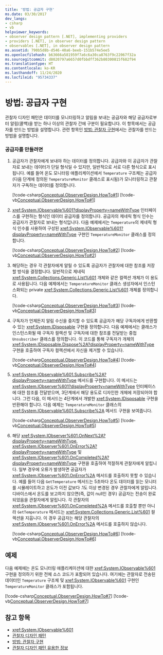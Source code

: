 ```yaml
---
title: '방법: 공급자 구현'
ms.date: 03/30/2017
dev_langs:
- csharp
- vb
helpviewer_keywords:
- observer design pattern [.NET], implementing providers
- providers [.NET], in observer design pattern
- observables [.NET], in observer design pattern
ms.assetid: 790b5d8b-d546-40a6-beeb-151b574e5ee5
ms.openlocfilehash: b63666a581959f7a6c6a30ca8763f9c22067f32a
ms.sourcegitcommit: d8020797a6657d0fbbdff362b80300815f682f94
ms.translationtype: HT
ms.contentlocale: ko-KR
ms.lasthandoff: 11/24/2020
ms.locfileid: "95734337"
---
```

# <a name="how-to-implement-a-provider"></a>방법: 공급자 구현

관찰자 디자인 패턴은 데이터를 모니터링하고 알림을 보내는 공급자와 해당 공급자로부터 알림(콜백)을 받는 하나 이상의 관찰자 간에 구분이 필요합니다. 이 항목에서는 공급자를 만드는 방법을 설명합니다. 관련 항목인 [방법: 관찰자 구현](how-to-implement-an-observer.md)에서는 관찰자를 만드는 방법을 설명합니다.  
  
### <a name="to-create-a-provider"></a>공급자를 만들려면  
  
1. 공급자가 관찰자에게 보내야 하는 데이터를 정의합니다. 공급자와 이 공급자가 관찰자로 보내는 데이터가 단일 형식일 수 있지만, 일반적으로 서로 다른 형식으로 표시됩니다. 예를 들어 온도 모니터링 애플리케이션에서 `Temperature` 구조체는 공급자(다음 단계에 정의된 `TemperatureMonitor` 클래스로 표시됨)가 모니터링하고 관찰자가 구독하는 데이터를 정의합니다.  
  
     [!code-csharp[Conceptual.ObserverDesign.HowTo#1](../../../samples/snippets/csharp/VS_Snippets_CLR/conceptual.observerdesign.howto/cs/data.cs#1)]
     [!code-vb[Conceptual.ObserverDesign.HowTo#1](../../../samples/snippets/visualbasic/VS_Snippets_CLR/conceptual.observerdesign.howto/vb/data.vb#1)]  
  
2. <xref:System.IObservable%601?displayProperty=nameWithType> 인터페이스를 구현하는 형식인 데이터 공급자를 정의합니다. 공급자의 제네릭 형식 인수는 공급자가 관찰자로 보내는 형식입니다. 다음 예제에서는 `Temperature`의 제네릭 형식 인수를 사용하여 구성된 <xref:System.IObservable%601?displayProperty=nameWithType> 구현인 `TemperatureMonitor` 클래스를 정의합니다.  
  
     [!code-csharp[Conceptual.ObserverDesign.HowTo#2](../../../samples/snippets/csharp/VS_Snippets_CLR/conceptual.observerdesign.howto/cs/provider.cs#2)]
     [!code-vb[Conceptual.ObserverDesign.HowTo#2](../../../samples/snippets/visualbasic/VS_Snippets_CLR/conceptual.observerdesign.howto/vb/provider.vb#2)]  
  
3. 해당하는 경우 각 관찰자에게 알릴 수 있도록 공급자가 관찰자에 대한 참조를 저장할 방식을 결정합니다. 일반적으로 제네릭 <xref:System.Collections.Generic.List%601> 개체와 같은 컬렉션 개체가 이 용도로 사용됩니다. 다음 예제에서는 `TemperatureMonitor` 클래스 생성자에서 인스턴스화되는 private <xref:System.Collections.Generic.List%601> 개체를 정의합니다.  
  
     [!code-csharp[Conceptual.ObserverDesign.HowTo#3](../../../samples/snippets/csharp/VS_Snippets_CLR/conceptual.observerdesign.howto/cs/provider.cs#3)]
     [!code-vb[Conceptual.ObserverDesign.HowTo#3](../../../samples/snippets/visualbasic/VS_Snippets_CLR/conceptual.observerdesign.howto/vb/provider.vb#3)]  
  
4. 구독자가 언제든지 알림 수신을 중지할 수 있도록 공급자가 해당 구독자에게 반환할 수 있는 <xref:System.IDisposable> 구현을 정의합니다. 다음 예제에서는 클래스가 인스턴스화될 때 구독자 컬렉션 및 구독자에 대한 참조를 전달받는 중첩 `Unsubscriber` 클래스를 정의합니다. 이 코드를 통해 구독자가 개체의 <xref:System.IDisposable.Dispose%2A?displayProperty=nameWithType> 구현을 호출하여 구독자 컬렉션에서 자신을 제거할 수 있습니다.  
  
     [!code-csharp[Conceptual.ObserverDesign.HowTo#4](../../../samples/snippets/csharp/VS_Snippets_CLR/conceptual.observerdesign.howto/cs/provider.cs#4)]
     [!code-vb[Conceptual.ObserverDesign.HowTo#4](../../../samples/snippets/visualbasic/VS_Snippets_CLR/conceptual.observerdesign.howto/vb/provider.vb#4)]  
  
5. <xref:System.IObservable%601.Subscribe%2A?displayProperty=nameWithType> 메서드를 구현합니다. 이 메서드는 <xref:System.IObserver%601?displayProperty=nameWithType> 인터페이스에 대한 참조를 전달받으며, 3단계에서 해당 용도로 디자인한 개체에 저장되어야 합니다. 그런 다음, 이 메서드는 4단계에서 개발한 <xref:System.IDisposable> 구현을 반환해야 합니다. 다음 예제는 `TemperatureMonitor` 클래스의 <xref:System.IObservable%601.Subscribe%2A> 메서드 구현을 보여줍니다.  
  
     [!code-csharp[Conceptual.ObserverDesign.HowTo#5](../../../samples/snippets/csharp/VS_Snippets_CLR/conceptual.observerdesign.howto/cs/provider.cs#5)]
     [!code-vb[Conceptual.ObserverDesign.HowTo#5](../../../samples/snippets/visualbasic/VS_Snippets_CLR/conceptual.observerdesign.howto/vb/provider.vb#5)]  
  
6. 해당 <xref:System.IObserver%601.OnNext%2A?displayProperty=nameWithType>, <xref:System.IObserver%601.OnError%2A?displayProperty=nameWithType> 및 <xref:System.IObserver%601.OnCompleted%2A?displayProperty=nameWithType> 구현을 호출하여 적절하게 관찰자에게 알립니다. 일부 경우에 오류가 발생하면 공급자가 <xref:System.IObserver%601.OnError%2A> 메서드를 호출하지 못할 수 있습니다. 예를 들어 다음 `GetTemperature` 메서드는 5초마다 온도 데이터를 읽는 모니터를 시뮬레이트하고 온도가 이전 값보다 .1도 이상 변경된 경우 관찰자에게 알립니다. 디바이스에서 온도를 보고하지 않으면(즉, 값이 null인 경우) 공급자는 전송이 완료되었음을 관찰자에게 알립니다. 각 관찰자의 <xref:System.IObserver%601.OnCompleted%2A> 메서드를 호출할 뿐만 아니라 `GetTemperature` 메서드는 <xref:System.Collections.Generic.List%601> 컬렉션을 지웁니다. 이 경우 공급자는 해당 관찰자의 <xref:System.IObserver%601.OnError%2A> 메서드를 호출하지 않습니다.  
  
     [!code-csharp[Conceptual.ObserverDesign.HowTo#6](../../../samples/snippets/csharp/VS_Snippets_CLR/conceptual.observerdesign.howto/cs/provider.cs#6)]
     [!code-vb[Conceptual.ObserverDesign.HowTo#6](../../../samples/snippets/visualbasic/VS_Snippets_CLR/conceptual.observerdesign.howto/vb/provider.vb#6)]  
  
## <a name="example"></a>예제  

 다음 예제에는 온도 모니터링 애플리케이션에 대한 <xref:System.IObservable%601> 구현을 정의하기 위한 전체 소스 코드가 포함되어 있습니다. 여기에는 관찰자로 전송된 데이터인 `Temperature` 구조체 및 <xref:System.IObservable%601> 구현인 `TemperatureMonitor` 클래스가 포함됩니다.  
  
 [!code-csharp[Conceptual.ObserverDesign.HowTo#7](../../../samples/snippets/csharp/VS_Snippets_CLR/conceptual.observerdesign.howto/cs/provider.cs#7)]
 [!code-vb[Conceptual.ObserverDesign.HowTo#7](../../../samples/snippets/visualbasic/VS_Snippets_CLR/conceptual.observerdesign.howto/vb/provider.vb#7)]  
  
## <a name="see-also"></a>참고 항목

- <xref:System.IObservable%601>
- [관찰자 디자인 패턴](observer-design-pattern.md)
- [방법: 관찰자 구현](how-to-implement-an-observer.md)
- [관찰자 디자인 패턴 유용한 정보](observer-design-pattern-best-practices.md)

